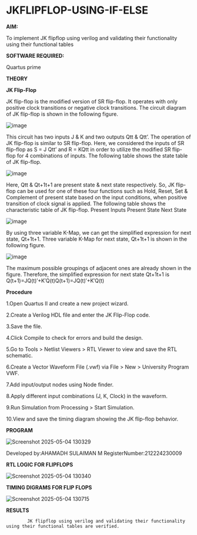 # JKFLIPFLOP-USING-IF-ELSE

**AIM:** 

To implement  JK flipflop using verilog and validating their functionality using their functional tables

**SOFTWARE REQUIRED:**

Quartus prime

**THEORY**

**JK Flip-Flop**

JK flip-flop is the modified version of SR flip-flop. It operates with only positive clock transitions or negative clock transitions. The circuit diagram of JK flip-flop is shown in the following figure.

![image](https://github.com/naavaneetha/JKFLIPFLOP-USING-IF-ELSE/assets/154305477/a649c30b-232b-4558-b188-fd6c09845180)


This circuit has two inputs J & K and two outputs Qtt & Qtt’. The operation of JK flip-flop is similar to SR flip-flop. Here, we considered the inputs of SR flip-flop as S = J Qtt’ and R = KQtt in order to utilize the modified SR flip-flop for 4 combinations of inputs. The following table shows the state table of JK flip-flop.

![image](https://github.com/naavaneetha/JKFLIPFLOP-USING-IF-ELSE/assets/154305477/c4360742-e8a8-4937-b089-c46c0433f9a3)

 
Here, Qtt & Qt+1t+1 are present state & next state respectively. So, JK flip-flop can be used for one of these four functions such as Hold, Reset, Set & Complement of present state based on the input conditions, when positive transition of clock signal is applied. The following table shows the characteristic table of JK flip-flop. Present Inputs Present State Next State
 
![image](https://github.com/naavaneetha/JKFLIPFLOP-USING-IF-ELSE/assets/154305477/6c275261-a6d5-4c37-a3a7-1e88ca11c4cd)

By using three variable K-Map, we can get the simplified expression for next state, Qt+1t+1. Three variable K-Map for next state, Qt+1t+1 is shown in the following figure.
 
![image](https://github.com/naavaneetha/JKFLIPFLOP-USING-IF-ELSE/assets/154305477/5174f41b-0ce0-4329-a372-6d1943ea6673)

The maximum possible groupings of adjacent ones are already shown in the figure. Therefore, the simplified expression for next state Qt+1t+1 is Q(t+1)=JQ(t)′+K′Q(t)Q(t+1)=JQ(t)′+K′Q(t)

**Procedure**

1.Open Quartus II and create a new project wizard.

2.Create a Verilog HDL file and enter the JK Flip-Flop code.

3.Save the file.

4.Click Compile to check for errors and build the design.

5.Go to Tools > Netlist Viewers > RTL Viewer to view and save the RTL schematic.

6.Create a Vector Waveform File (.vwf) via File > New > University Program VWF.

7.Add input/output nodes using Node finder.

8.Apply different input combinations (J, K, Clock) in the waveform.

9.Run Simulation from Processing > Start Simulation.

10.View and save the timing diagram showing the JK flip-flop behavior.

**PROGRAM**

![Screenshot 2025-05-04 130329](https://github.com/user-attachments/assets/85e2667a-babf-4917-89a3-5e06c6392afc)

Developed by:AHAMADH SULAIMAN M RegisterNumber:212224230009

**RTL LOGIC FOR FLIPFLOPS**


![Screenshot 2025-05-04 130340](https://github.com/user-attachments/assets/ab5c6568-8736-4a73-acf9-eb8d3281a867)


**TIMING DIGRAMS FOR FLIP FLOPS**


![Screenshot 2025-05-04 130715](https://github.com/user-attachments/assets/427bf737-fcbc-4019-814d-398e81fa860b)


**RESULTS**

            JK flipflop using verilog and validating their functionality using their functional tables are verified.
